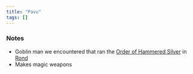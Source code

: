 ```yaml
---
title: "Pavu"
tags: []
---
```


### Notes

- Goblin man we encountered that ran the [Order of Hammered Silver](content/Organizations/Order%20of%20Hammered%20Silver.md) in [Rond](content/Places/Rond.md)
- Makes magic weapons